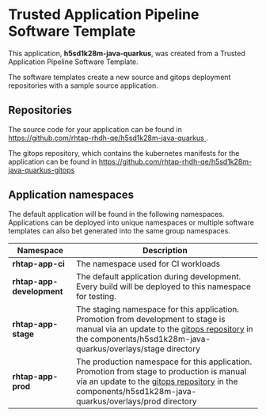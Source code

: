 # Trusted Application Pipeline Software Template

This application, **h5sd1k28m-java-quarkus**, was created from a Trusted Application Pipeline Software Template.

The software templates create a new source and gitops deployment repositories with a sample source application. 

## Repositories

The source code for your application can be found in [https://github.com/rhtap-rhdh-qe/h5sd1k28m-java-quarkus ](https://github.com/rhtap-rhdh-qe/h5sd1k28m-java-quarkus ).
 
The gitops repository, which contains the kubernetes manifests for the application can be found in 
[https://github.com/rhtap-rhdh-qe/h5sd1k28m-java-quarkus-gitops ](https://github.com/rhtap-rhdh-qe/h5sd1k28m-java-quarkus-gitops ) 

## Application namespaces 

The default application will be found in the following namespaces. Applications can be deployed into unique namespaces or multiple software templates can also bet generated into the same group namespaces.  

|  Namespace   |  Description   |  
| -------- | -------- |
| **rhtap-app-ci** | The namespace used for CI workloads |
| **rhtap-app-development** | The default application during development. Every build will be deployed to this namespace for testing. |
| **rhtap-app-stage** | The staging namespace for this application. Promotion from development to stage is manual via an update to the [gitops repository](https://github.com/rhtap-rhdh-qe/h5sd1k28m-java-quarkus-gitops ) in the components/h5sd1k28m-java-quarkus/overlays/stage directory |
| **rhtap-app-prod** | The production namespace for this application. Promotion from stage to production is manual via an update to the [gitops repository](https://github.com/rhtap-rhdh-qe/h5sd1k28m-java-quarkus-gitops ) in the components/h5sd1k28m-java-quarkus/overlays/prod directory |